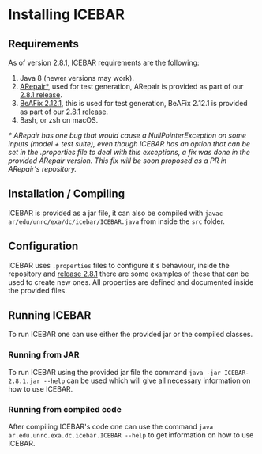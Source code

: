 # Installing ICEBAR

## Requirements

As of version 2.8.1, ICEBAR requirements are the following:

1. Java 8 (newer versions may work).
2. [ARepair*](https://github.com/kaiyuanw/ARepair), used for test generation, ARepair is provided as part of our [2.8.1 release](https://github.com/saiema/ICEBAR/releases/tag/2.8.1).
3. [BeAFix 2.12.1](https://github.com/saiema/BeAFix/releases/tag/2.12.1), this is used for test generation, BeAFix 2.12.1 is provided as part of our [2.8.1 release](https://github.com/saiema/ICEBAR/releases/tag/2.8.1).
4. Bash, or zsh on macOS.

_* ARepair has one bug that would cause a NullPointerException on some inputs (model + test suite), even though ICEBAR has an option that can be set in the .properties file to deal with this exceptions, a fix was done in the provided ARepair version. This fix will be soon proposed as a PR in ARepair's repository._

## Installation / Compiling

ICEBAR is provided as a jar file, it can also be compiled with `javac ar/edu/unrc/exa/dc/icebar/ICEBAR.java` from inside the `src` folder.

## Configuration

ICEBAR uses `.properties` files to configure it's behaviour, inside the repository and [release 2.8.1](https://github.com/saiema/ICEBAR/releases/tag/2.8.1) there are some examples of these that can be used to create new ones. All properties are defined and documented inside the provided files.

## Running ICEBAR

To run ICEBAR one can use either the provided jar or the compiled classes.

### Running from JAR

To run ICEBAR using the provided jar file the command `java -jar ICEBAR-2.8.1.jar --help` can be used which will give all necessary information on how to use ICEBAR.

### Running from compiled code

After compiling ICEBAR's code one can use the command `java ar.edu.unrc.exa.dc.icebar.ICEBAR --help` to get information on how to use ICEBAR.
